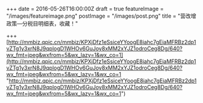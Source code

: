 +++
date = 2016-05-26T16:00:00Z
draft = true
featureImage = "/images/featureimage.png"
postImage = "/images/post.png"
title = "营改增政策—分税目明细表，收藏！"

+++
[http://mmbiz.qpic.cn/mmbiz/KPXjDfz1eSsiceYYoogE8iahc7gEiaMFRBz2dp1vZTg1y3xrN8J9qplogD1WHOv6GuJoy8xMM2xYJZ1odroCeg8Dg/640?wx_fmt=jpeg&wxfrom=5&wx_lazy=1&wx_co=1](http://mmbiz.qpic.cn/mmbiz/KPXjDfz1eSsiceYYoogE8iahc7gEiaMFRBz2dp1vZTg1y3xrN8J9qplogD1WHOv6GuJoy8xMM2xYJZ1odroCeg8Dg/640?wx_fmt=jpeg&wxfrom=5&wx_lazy=1&wx_co=1 "http://mmbiz.qpic.cn/mmbiz/KPXjDfz1eSsiceYYoogE8iahc7gEiaMFRBz2dp1vZTg1y3xrN8J9qplogD1WHOv6GuJoy8xMM2xYJZ1odroCeg8Dg/640?wx_fmt=jpeg&wxfrom=5&wx_lazy=1&wx_co=1")